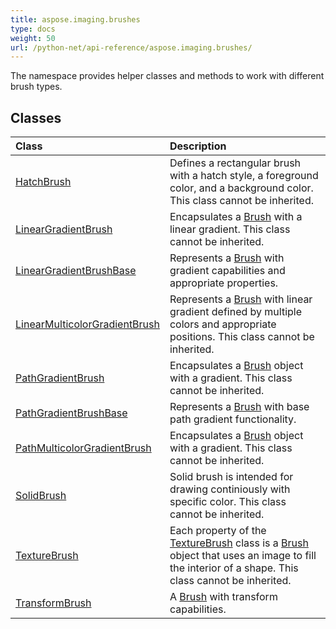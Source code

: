 ```yaml
---
title: aspose.imaging.brushes
type: docs
weight: 50
url: /python-net/api-reference/aspose.imaging.brushes/
---
```



The namespace provides helper classes and methods to work with different brush types.

## **Classes**
|**Class**|**Description**|
| :- | :- |
|[HatchBrush](/imaging/python-net/api-reference/aspose.imaging.brushes/hatchbrush/)|Defines a rectangular brush with a hatch style, a foreground color, and a background color. This class cannot be inherited.|
|[LinearGradientBrush](/imaging/python-net/api-reference/aspose.imaging.brushes/lineargradientbrush/)|Encapsulates a [Brush](/imaging/python-net/api-reference/aspose.imaging/brush/) with a linear gradient. This class cannot be inherited.|
|[LinearGradientBrushBase](/imaging/python-net/api-reference/aspose.imaging.brushes/lineargradientbrushbase/)|Represents a [Brush](/imaging/python-net/api-reference/aspose.imaging/brush/) with gradient capabilities and appropriate properties.|
|[LinearMulticolorGradientBrush](/imaging/python-net/api-reference/aspose.imaging.brushes/linearmulticolorgradientbrush/)|Represents a [Brush](/imaging/python-net/api-reference/aspose.imaging/brush/) with linear gradient defined by multiple colors and appropriate positions. This class cannot be inherited.|
|[PathGradientBrush](/imaging/python-net/api-reference/aspose.imaging.brushes/pathgradientbrush/)|Encapsulates a [Brush](/imaging/python-net/api-reference/aspose.imaging/brush/) object with a gradient. This class cannot be inherited.|
|[PathGradientBrushBase](/imaging/python-net/api-reference/aspose.imaging.brushes/pathgradientbrushbase/)|Represents a [Brush](/imaging/python-net/api-reference/aspose.imaging/brush/) with base path gradient functionality.|
|[PathMulticolorGradientBrush](/imaging/python-net/api-reference/aspose.imaging.brushes/pathmulticolorgradientbrush/)|Encapsulates a [Brush](/imaging/python-net/api-reference/aspose.imaging/brush/) object with a gradient. This class cannot be inherited.|
|[SolidBrush](/imaging/python-net/api-reference/aspose.imaging.brushes/solidbrush/)|Solid brush is intended for drawing continiously with specific color. This class cannot be inherited.|
|[TextureBrush](/imaging/python-net/api-reference/aspose.imaging.brushes/texturebrush/)|Each property of the [TextureBrush](/imaging/python-net/api-reference/aspose.imaging.brushes/texturebrush/) class is a [Brush](/imaging/python-net/api-reference/aspose.imaging/brush/) object that uses an image to fill the interior of a shape. This class cannot be inherited.|
|[TransformBrush](/imaging/python-net/api-reference/aspose.imaging.brushes/transformbrush/)|A [Brush](/imaging/python-net/api-reference/aspose.imaging/brush/) with transform capabilities.|
